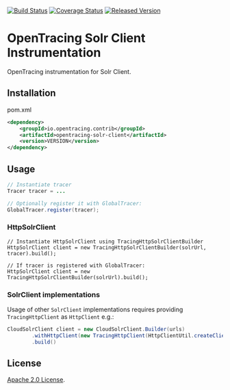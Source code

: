 [![Build Status][ci-img]][ci] [![Coverage Status][cov-img]][cov] [![Released Version][maven-img]][maven]

# OpenTracing Solr Client Instrumentation
OpenTracing instrumentation for Solr Client.

## Installation

pom.xml
```xml
<dependency>
    <groupId>io.opentracing.contrib</groupId>
    <artifactId>opentracing-solr-client</artifactId>
    <version>VERSION</version>
</dependency>
```

## Usage

```java
// Instantiate tracer
Tracer tracer = ...

// Optionally register it with GlobalTracer:
GlobalTracer.register(tracer);
``` 

### HttpSolrClient
```
// Instantiate HttpSolrClient using TracingHttpSolrClientBuilder
HttpSolrClient client = new TracingHttpSolrClientBuilder(solrUrl, tracer).build();

// If tracer is registered with GlobalTracer:
HttpSolrClient client = new TracingHttpSolrClientBuilder(solrUrl).build();
```

### SolrClient implementations

Usage of other `SolrClient` implementations requires providing `TracingHttpClient` as `HttpClient` e.g.:
```java
CloudSolrClient client = new CloudSolrClient.Builder(urls)
        .withHttpClient(new TracingHttpClient(HttpClientUtil.createClient(null), tracer))
        .build()
```

## License

[Apache 2.0 License](./LICENSE).

[ci-img]: https://travis-ci.org/opentracing-contrib/java-solr-client.svg?branch=master
[ci]: https://travis-ci.org/opentracing-contrib/java-solr-client
[cov-img]: https://coveralls.io/repos/github/opentracing-contrib/java-solr-client/badge.svg?branch=master
[cov]: https://coveralls.io/github/opentracing-contrib/java-solr-client?branch=master
[maven-img]: https://img.shields.io/maven-central/v/io.opentracing.contrib/opentracing-solr-client.svg
[maven]: http://search.maven.org/#search%7Cga%7C1%7Copentracing-solr-client

